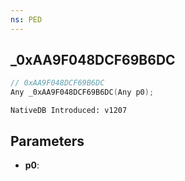 ```yaml
---
ns: PED
---
```

## _0xAA9F048DCF69B6DC

```c
// 0xAA9F048DCF69B6DC
Any _0xAA9F048DCF69B6DC(Any p0);
```

```
NativeDB Introduced: v1207
```

## Parameters
* **p0**:
